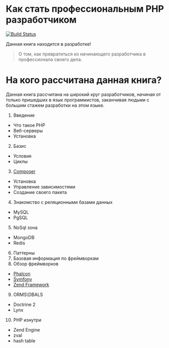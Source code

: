 Как стать профессиональным PHP разработчиком
============================================
[![Build Status](https://travis-ci.org/ovr/how-to-become-profesional-php-coder-ru.svg)](https://travis-ci.org/ovr/how-to-become-profesional-php-coder-ru)

Данная книга находится в разработке!

> О том, как превратиться из начинающего разработчика в профессионала своего дела.

# На кого рассчитана данная книга?

Данная книга рассчитана на широкий круг разработчиков, начиная от только пришедших в язык программистов, заканчивая людьми с большим стажем разработки на этом языке. 

1. Введение
  - Что такое PHP
  - Веб-серверы
  - Установка
2. Базис
  - Условия
  - Циклы
3. [Composer](./composer.md)
  - Установка
  - Управление зависимостями
  - Создание своего пакета
4. Знакомство с реляционными базами данных
  - MySQL
  - PgSQL
5. NoSql зона
  - MongoDB
  - Redis
6. Паттерны
7. Базовая информация по фреймворкам
8. Обзор фреймворков
  - [Phalcon](./frameworks/phalcon.md)
  - [Symfony](./frameworks/symfony2.md)
  - [Zend Framework](./frameworks/zend2.md)
9. ORMS\DBALS
  - Doctrine 2
  - Lynx
10. PHP изнутри
  - Zend Engine
  - zval
  - hash table
